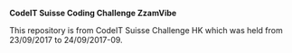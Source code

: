 <b>CodeIT Suisse Coding Challenge ZzamVibe</b>

This repository is from CodeIT Suisse Challenge HK which was held from 23/09/2017 to 24/09/2017-09.
